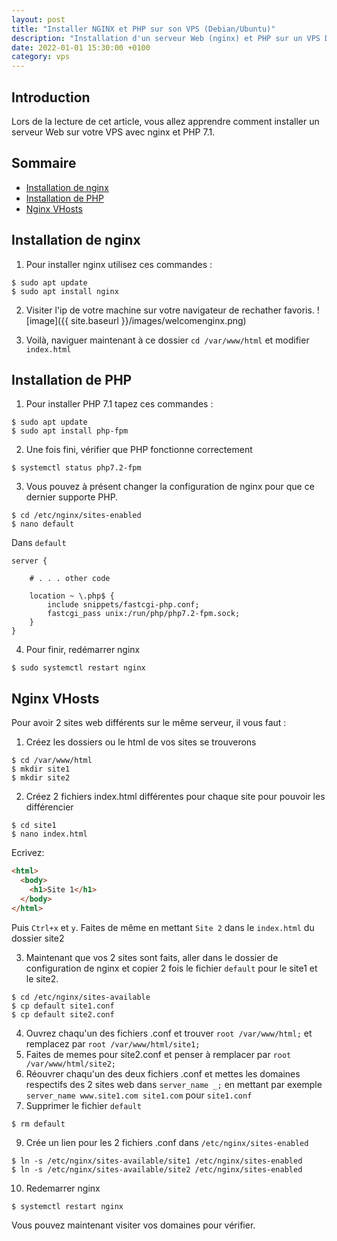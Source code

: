 ```yaml
---
layout: post
title: "Installer NGINX et PHP sur son VPS (Debian/Ubuntu)"
description: "Installation d'un serveur Web (nginx) et PHP sur un VPS Debian ou Ubuntu"
date: 2022-01-01 15:30:00 +0100
category: vps
---
```


## Introduction

Lors de la lecture de cet article, vous allez apprendre comment installer un serveur Web sur votre VPS avec nginx et PHP 7.1.

## Sommaire
- [Installation de nginx](#installation-de-nginx)
- [Installation de PHP](#installation-de-PHP)
- [Nginx VHosts](#nginx-vhosts)

## Installation de nginx

1) Pour installer nginx utilisez ces commandes :
```
$ sudo apt update
$ sudo apt install nginx
```
2) Visiter l'ip de votre machine sur votre navigateur de rechather favoris.
![image]({{ site.baseurl }}/images/welcomenginx.png)

3) Voilà, naviguer maintenant à ce dossier `cd /var/www/html` et modifier `index.html`

## Installation de PHP

1) Pour installer PHP 7.1 tapez ces commandes :
```
$ sudo apt update
$ sudo apt install php-fpm
```
2) Une fois fini, vérifier que PHP fonctionne correctement
```
$ systemctl status php7.2-fpm
```
3) Vous pouvez à présent changer la configuration de nginx pour que ce dernier supporte PHP.

```
$ cd /etc/nginx/sites-enabled
$ nano default
```

Dans `default`

```
server {

    # . . . other code

    location ~ \.php$ {
        include snippets/fastcgi-php.conf;
        fastcgi_pass unix:/run/php/php7.2-fpm.sock;
    }
}
```
4) Pour finir, redémarrer nginx
```
$ sudo systemctl restart nginx
```

## Nginx VHosts

Pour avoir 2 sites web différents sur le même serveur, il vous faut :

1) Créez les dossiers ou le html de vos sites se trouverons
```
$ cd /var/www/html
$ mkdir site1
$ mkdir site2
```

2) Créez 2 fichiers index.html différentes pour chaque site pour pouvoir les différencier
```
$ cd site1
$ nano index.html
```

Ecrivez:

```html
<html>
  <body>
    <h1>Site 1</h1>
  </body>
</html>
```
Puis `Ctrl+x` et `y`. Faites de même en mettant `Site 2` dans le `index.html` du dossier site2

3) Maintenant que vos 2 sites sont faits, aller dans le dossier de configuration de nginx et copier 2 fois le fichier `default` pour le site1 et le site2.
```
$ cd /etc/nginx/sites-available
$ cp default site1.conf
$ cp default site2.conf
```

4) Ouvrez chaqu'un des fichiers .conf et trouver `root /var/www/html;` et remplacez par `root /var/www/html/site1;`
5) Faites de memes pour site2.conf et penser à remplacer par `root /var/www/html/site2;`
6) Réouvrer chaqu'un des deux fichiers .conf et mettes les domaines respectifs des 2 sites web dans `server_name _;` en mettant par exemple `server_name www.site1.com site1.com` pour `site1.conf`
7) Supprimer le fichier `default` 
```
$ rm default
```
9) Crée un lien pour les 2 fichiers .conf dans `/etc/nginx/sites-enabled`
```
$ ln -s /etc/nginx/sites-available/site1 /etc/nginx/sites-enabled
$ ln -s /etc/nginx/sites-available/site2 /etc/nginx/sites-enabled
```

10) Redemarrer nginx
```
$ systemctl restart nginx
```

Vous pouvez maintenant visiter vos domaines pour vérifier.
